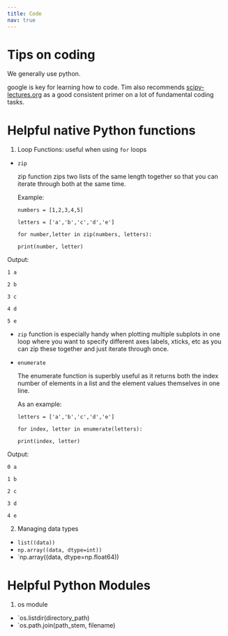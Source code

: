 ```yaml
---
title: Code
nav: true
---
```


# Tips on coding
We generally use python.

google is key for learning how to code.  Tim also recommends [scipy-lectures.org](https://scipy-lectures.org/) as a good consistent primer on a lot of fundamental coding tasks.


# Helpful native Python functions
1. Loop Functions: useful when using `for` loops
- `zip`

  zip function zips two lists of the same length together so that you can iterate through both at the same time. 
  
  Example:

  `numbers = [1,2,3,4,5]`

  `letters = ['a','b','c','d','e']`

  `for number,letter in zip(numbers, letters):`

    `print(number, letter)`
    
Output:

    1 a
    
    2 b
    
    3 c
    
    4 d
    
    5 e
    
- `zip` function is especially handy when plotting multiple subplots in one loop where you want to specify different axes labels, xticks, etc as you can zip these together and just iterate through once.

- `enumerate`

  The enumerate function is superbly useful as it returns both the index number of elements in a list and the element values themselves in one line. 
  
  As an example:
  
  `letters = ['a','b','c','d','e']`
  
  `for index, letter in enumerate(letters):`
  
    `print(index, letter)`
    
 Output:
    
    0 a
    
    1 b
    
    2 c
    
    3 d
    
    4 e
  
 
  
2. Managing data types
- `list((data))`
- `np.array((data, dtype=int))`
- `np.array((data, dtype=np.float64))

# Helpful Python Modules
1. os module
- `os.listdir(directory_path)
- `os.path.join(path_stem, filename)


